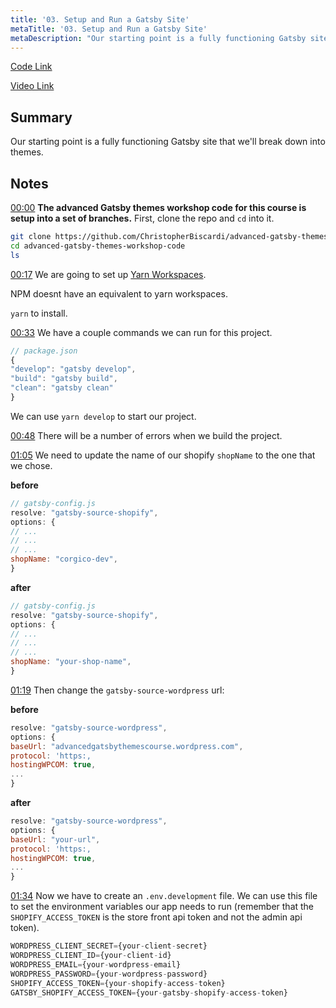 ```yaml
---
title: '03. Setup and Run a Gatsby Site'
metaTitle: '03. Setup and Run a Gatsby Site'
metaDescription: "Our starting point is a fully functioning Gatsby site that we'll break down into themes."
---
```


[Code Link](https://github.com/christopherbiscardi/advanced-gatsby-themes-workshop-code/tree/master)

[Video Link](<[00:00](https://egghead.io/lessons/gatsby-setup-and-run-a-gatsby-site#t=0)>)

## Summary

Our starting point is a fully functioning Gatsby site that we'll break down into themes.

## Notes

[00:00](https://egghead.io/lessons/gatsby-setup-and-run-a-gatsby-site#t=0) **The advanced Gatsby themes workshop code for this course is setup into a set of branches.**
First, clone the repo and `cd` into it.

```bash
git clone https://github.com/ChristopherBiscardi/advanced-gatsby-themes-workshop-code.git
cd advanced-gatsby-themes-workshop-code
ls
```

[00:17](https://egghead.io/lessons/gatsby-setup-and-run-a-gatsby-site#t=17) We are going to set up [Yarn Workspaces](https://yarnpkg.com/lang/en/docs/workspaces/).

NPM doesnt have an equivalent to yarn workspaces.

`yarn` to install.

[00:33](https://egghead.io/lessons/gatsby-setup-and-run-a-gatsby-site#t=33) We have a couple commands we can run for this project.

```js
// package.json
{
"develop": "gatsby develop",
"build": "gatsby build",
"clean": "gatsby clean"
}
```

We can use `yarn develop` to start our project.

[00:48](https://egghead.io/lessons/gatsby-setup-and-run-a-gatsby-site#t=48) There will be a number of errors when we build the project.

[01:05](https://egghead.io/lessons/gatsby-setup-and-run-a-gatsby-site#t=65) We need to update the name of our shopify `shopName` to the one that we chose.

**before**

```js
// gatsby-config.js
resolve: "gatsby-source-shopify",
options: {
// ...
// ...
// ...
shopName: "corgico-dev",
}
```

**after**

```js
// gatsby-config.js
resolve: "gatsby-source-shopify",
options: {
// ...
// ...
// ...
shopName: "your-shop-name",
}
```

[01:19](https://egghead.io/lessons/gatsby-setup-and-run-a-gatsby-site#t=79) Then change the `gatsby-source-wordpress` url:

**before**

```js
resolve: "gatsby-source-wordpress",
options: {
baseUrl: "advancedgatsbythemescourse.wordpress.com",
protocol: 'https:,
hostingWPCOM: true,
...
}
```

**after**

```js
resolve: "gatsby-source-wordpress",
options: {
baseUrl: "your-url",
protocol: 'https:,
hostingWPCOM: true,
...
}
```

[01:34](https://egghead.io/lessons/gatsby-setup-and-run-a-gatsby-site#t=94) Now we have to create an `.env.development` file. We can use this file to set the environment variables our app needs to run (remember that the `SHOPIFY_ACCESS_TOKEN` is the store front api token and not the admin api token).

```js
WORDPRESS_CLIENT_SECRET={your-client-secret}
WORDPRESS_CLIENT_ID={your-client-id}
WORDPRESS_EMAIL={your-wordpress-email}
WORDPRESS_PASSWORD={your-wordpress-password}
SHOPIFY_ACCESS_TOKEN={your-shopify-access-token}
GATSBY_SHOPIFY_ACCESS_TOKEN={your-gatsby-shopify-access-token}
```
